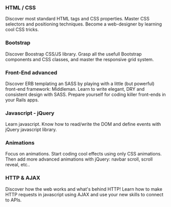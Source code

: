 ### HTML / CSS
Discover most standard HTML tags and CSS properties. Master CSS selectors and positioning techniques. Become a web-designer by learning cool CSS tricks.

### Bootstrap
Discover Boostrap CSS/JS library. Grasp all the usefull Bootstrap components and CSS classes, and master the responsive grid system.

### Front-End advanced
Discover ERB templating an SASS by playing with a little (but powerful) front-end framework: Middleman. Learn to write elegant, DRY and consistent design with SASS. Prepare yourself for coding killer front-ends in your Rails apps.

### Javascript - jQuery
Learn javascript. Know how to read/write the DOM and define events with jQuery javascript library.

### Animations
Focus on animations. Start coding cool effects using only CSS animations. Then add more advanced animations with jQuery: navbar scroll, scroll reveal, etc..

### HTTP & AJAX
Discover how the web works and what's behind HTTP! Learn how to make HTTP requests in javascript using AJAX and use your new skills to connect to APIs.